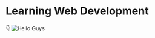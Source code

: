 # Learning Web Development

👇️
![Hello Guys]([images/glassCard.png](https://github.com/avizyt/learning-web-dev/blob/main/images/glassCard.png?raw=true))
